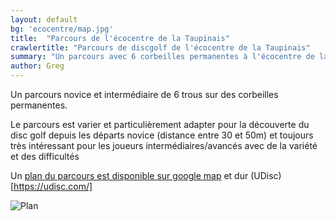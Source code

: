 ```yaml
---
layout: default
bg: 'ecocentre/map.jpg'
title:  "Parcours de l'écocentre de la Taupinais"
crawlertitle: "Parcours de discgolf de l'écocentre de la Taupinais"
summary: "Un parcours avec 6 corbeilles permanentes à l'écocentre de la Taupinais à Rennes"
author: Greg
---
```


Un parcours novice et intermédiaire de 6 trous sur des corbeilles permanentes.

Le parcours est varier et particulièrement adapter pour la découverte du disc golf depuis les départs  novice (distance entre 30 et 50m)
et toujours très intéressant pour les joueurs intermédiaires/avancés avec de la variété et des difficultés

Un [plan du parcours est disponible sur google map](https://www.google.fr/maps/@48.0992779,-1.7180593,437a,35y,192.76h,38.65t/data=!3m1!1e3!4m2!6m1!1s1qNKpiMWh18t1XD3v0YvOF00kRDs) et dur (UDisc)[https://udisc.com/]

![Plan](../../assets/images/ecocentre/map.jpg)
